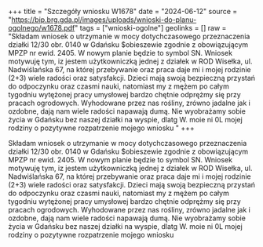 +++
title = "Szczegóły wniosku W1678"
date = "2024-06-12"
source = "https://bip.brg.gda.pl/images/uploads/wnioski-do-planu-ogolnego/w1678.pdf"
tags = ["wnioski-ogolne"]
geolinks = []
raw = "Składam wniosek o utrzymanie w mocy dotychczasowego przeznaczenia działki 12/30 obr. 0140 w Gdańsku $obieszewie zgodnie z obowiązującym MPZP nr ewid. 2405. W nowym planie będzie to symbol SN. Wniosek motywuję tym, iz jestem użytkowniczką jednej z działek w ROD Wisełka, ul. Nadwiślańska 67, na której przebywanie oraz praca daje mi i mojej rodzinie (2+3) wiele radości oraz satysfakcji. Dzieci mają swoją bezpieczną przystań do odpoczynku oraz czasmi nauki, natomiast my z mężem po całym tygodniu wytężonej pracy umysłowej bardzo chętnie odprężmy się przy pracach ogrodowych. Wyhodowane przez nas rośliny, zrówno jadalne jak i ozdobne, dają nam wiele radości  napawają dumą. Nie wyobrażamy sobie życia w Gdańsku bez naszej działki na wyspie, dlatg W.  moie ni 0L mojej rodziny o pozytywne rozpatrzenie mojego wniosku "
+++

Składam wniosek o utrzymanie w mocy dotychczasowego przeznaczenia działki
12/30 obr. 0140 w Gdańsku $obieszewie zgodnie z obowiązującym MPZP nr ewid. 2405. W
nowym planie będzie to symbol SN. Wniosek motywuję tym, iz jestem użytkowniczką jednej z
działek w ROD Wisełka, ul. Nadwiślańska 67, na której przebywanie oraz praca daje mi i mojej
rodzinie (2+3) wiele radości oraz satysfakcji. Dzieci mają swoją bezpieczną przystań do
odpoczynku oraz czasmi nauki, natomiast my z mężem po całym tygodniu wytężonej pracy
umysłowej bardzo chętnie odprężmy się przy pracach ogrodowych. Wyhodowane przez nas
rośliny, zrówno jadalne jak i ozdobne, dają nam wiele radości  napawają dumą. Nie wyobrażamy
sobie życia w Gdańsku bez naszej działki na wyspie, dlatg W.  moie ni 0L
mojej rodziny o pozytywne rozpatrzenie mojego wniosku



